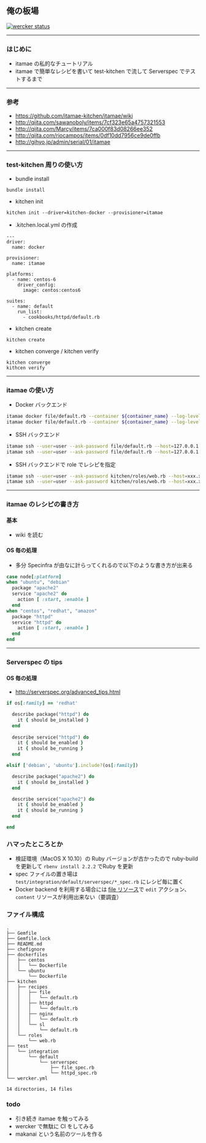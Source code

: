 ## 俺の板場
[![wercker status](https://app.wercker.com/status/0ee282a57bb460a915b227bde1ad6be2/s/master "wercker status")](https://app.wercker.com/project/bykey/0ee282a57bb460a915b227bde1ad6be2)

***

### はじめに

- itamae の私的なチュートリアル
- itamae で簡単なレシピを書いて test-kitchen で流して Serverspec でテストするまで

***

### 参考

- https://github.com/itamae-kitchen/itamae/wiki
- http://qiita.com/sawanoboly/items/7cf323e65a4757321553
- http://qiita.com/Marcy/items/7ca000f83d08266ee352
- http://qiita.com/riocampos/items/0df10dd7956ce9de0ffb
- http://gihyo.jp/admin/serial/01/itamae

***

### test-kitchen 周りの使い方

- bundle install

```
bundle install
```

- kitchen init

```
kitchen init --driver=kitchen-docker --provisioner=itamae
```

- .kitchen.local.yml の作成 

```
---
driver:
  name: docker

provisioner:
  name: itamae

platforms:
  - name: centos-6
    driver_config:
      image: centos:centos6

suites:
  - name: default
    run_list:
      - cookbooks/httpd/default.rb
```

- kitchen create

```
kitchen create
```

- kitchen converge / kitchen verify

```
kitchen converge
kithcen verify
```

***

### itamae の使い方

- Docker バックエンド

```sh
itamae docker file/default.rb --container ${container_name} --log-level=debug --dry-run
itamae docker file/default.rb --container ${container_name} --log-level=debug 
```

- SSH バックエンド

```sh
itamae ssh --user=user --ask-password file/default.rb --host=127.0.0.1 --port=22 --log-level=debug --dry-run
itamae ssh --user=user --ask-password file/default.rb --host=127.0.0.1 --port=22 --log-level=debug
```

- SSH バックエンドで role でレシピを指定

```sh
itamae ssh --user=user --ask-password kitchen/roles/web.rb --host=xxx.xxx.xxx.xxx --port=22 --log-level=info --dry-run
itamae ssh --user=user --ask-password kitchen/roles/web.rb --host=xxx.xxx.xxx.xxx --port=22 --log-level=info
```

***

### itamae のレシピの書き方

#### 基本

- wiki を読む

#### OS 毎の処理

- 多分 Specinfra が由なに計らってくれるので以下のような書き方が出来る

```ruby
case node[:platform]
when "ubuntu", "debian"
  package "apache2"
  service "apache2" do
    action [ :start, :enable ]
  end
when "centos", "redhat", "amazon"
  package "httpd"
  service "httpd" do
    action [ :start, :enable ]
  end
end
```

***

### Serverspec の tips

#### OS 毎の処理

- http://serverspec.org/advanced_tips.html

```ruby
if os[:family] == 'redhat'

  describe package("httpd") do
    it { should be_installed }
  end
  
  describe service("httpd") do
    it { should be_enabled }
    it { should be_running }
  end

elsif ['debian', 'ubuntu'].include?(os[:family])

  describe package("apache2") do
    it { should be_installed }
  end

  describe service("apache2") do
    it { should be_enabled }
    it { should be_running }
  end

end
```

### ハマったところとか

- 検証環境（MacOS X 10.10）の Ruby バージョンが古かったので ruby-build を更新して `rbenv install 2.2.2` でRuby を更新
- spec ファイルの置き場は `test/integration/default/serverspec/*_spec.rb` にレシピ毎に置く
- Docker backend を利用する場合には [file リソース](https://github.com/itamae-kitchen/itamae/wiki/file-resource)で `edit` アクション、`content` リソースが利用出来ない（要調査）

### ファイル構成

```
.
├── Gemfile
├── Gemfile.lock
├── README.md
├── chefignore
├── dockerfiles
│   ├── centos
│   │   └── Dockerfile
│   └── ubuntu
│       └── Dockerfile
├── kitchen
│   ├── recipes
│   │   ├── file
│   │   │   └── default.rb
│   │   ├── httpd
│   │   │   └── default.rb
│   │   ├── nginx
│   │   │   └── default.rb
│   │   └── sl
│   │       └── default.rb
│   └── roles
│       └── web.rb
├── test
│   └── integration
│       └── default
│           └── serverspec
│               ├── file_spec.rb
│               └── httpd_spec.rb
└── wercker.yml

14 directories, 14 files
```

### todo

- 引き続き itamae を触ってみる
- wercker で無駄に CI をしてみる
- makanai という名前のツールを作る
